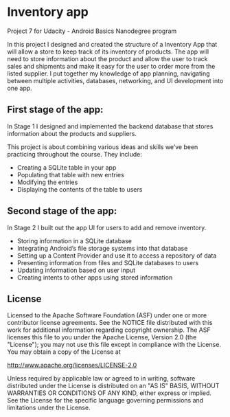 # Inventory app
Project 7 for Udacity - Android Basics Nanodegree program

In this project I designed and created the structure of a Inventory App that will allow a store to keep track 
of its inventory of products. The app will need to store information about the product and allow the user to track 
sales and shipments and make it easy for the user to order more from the listed supplier. I put together my knowledge of app planning, navigating between multiple activities, databases, networking, and UI development into one app.

## **First stage of the app:**

In Stage 1 I designed and implemented the backend database that stores information about the products and suppliers.

This project is about combining various ideas and skills we’ve been practicing throughout the course. They include:
- Creating a SQLite table in your app
- Populating that table with new entries
- Modifying the entries
- Displaying the contents of the table to users

## **Second stage of the app:**

In Stage 2 I built out the app UI for users to add and remove inventory.

- Storing information in a SQLite database
- Integrating Android’s file storage systems into that database
- Setting up a Content Provider and use it to access a repository of data
- Presenting information from files and SQLite databases to users
- Updating information based on user input
- Creating intents to other apps using stored information


License
-------

Licensed to the Apache Software Foundation (ASF) under one or more contributor
license agreements.  See the NOTICE file distributed with this work for
additional information regarding copyright ownership.  The ASF licenses this
file to you under the Apache License, Version 2.0 (the "License"); you may not
use this file except in compliance with the License.  You may obtain a copy of
the License at

http://www.apache.org/licenses/LICENSE-2.0

Unless required by applicable law or agreed to in writing, software
distributed under the License is distributed on an "AS IS" BASIS, WITHOUT
WARRANTIES OR CONDITIONS OF ANY KIND, either express or implied.  See the
License for the specific language governing permissions and limitations under
the License.
